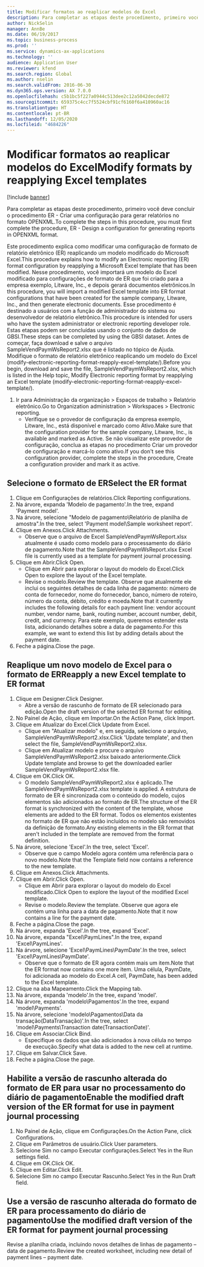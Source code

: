 ```yaml
---
title: Modificar formatos ao reaplicar modelos do Excel
description: Para completar as etapas deste procedimento, primeiro você deve concluir o procedimento ER - Criar uma configuração para gerar relatórios no formato OPENXML.
author: NickSelin
manager: AnnBe
ms.date: 06/19/2017
ms.topic: business-process
ms.prod: ''
ms.service: dynamics-ax-applications
ms.technology: ''
audience: Application User
ms.reviewer: kfend
ms.search.region: Global
ms.author: nselin
ms.search.validFrom: 2016-06-30
ms.dyn365.ops.version: AX 7.0.0
ms.openlocfilehash: c5b1bc5f227a0944c513dee2c12a5042decde872
ms.sourcegitcommit: 659375c4cc7f5524cbf91cf6160f6a410960ac16
ms.translationtype: HT
ms.contentlocale: pt-BR
ms.lasthandoff: 12/05/2020
ms.locfileid: "4684226"
---
```

# <a name="modify-formats-by-reapplying-excel-templates"></a><span data-ttu-id="007ff-103">Modificar formatos ao reaplicar modelos do Excel</span><span class="sxs-lookup"><span data-stu-id="007ff-103">Modify formats by reapplying Excel templates</span></span>

[!include [banner](../../includes/banner.md)]

<span data-ttu-id="007ff-104">Para completar as etapas deste procedimento, primeiro você deve concluir o procedimento ER - Criar uma configuração para gerar relatórios no formato OPENXML.</span><span class="sxs-lookup"><span data-stu-id="007ff-104">To complete the steps in this procedure, you must first complete the procedure, ER - Design a configuration for generating reports in OPENXML format.</span></span>

<span data-ttu-id="007ff-105">Este procedimento explica como modificar uma configuração de formato de relatório eletrônico (ER) reaplicando um modelo modificado do Microsoft Excel.</span><span class="sxs-lookup"><span data-stu-id="007ff-105">This procedure explains how to modify an Electronic reporting (ER) format configuration by reapplying a Microsoft Excel template that has been modified.</span></span> <span data-ttu-id="007ff-106">Nesse procedimento, você importará um modelo do Excel modificado para configurações de formato de ER que foi criado para a empresa exemplo, Litware, Inc., e depois gerará documentos eletrônicos.</span><span class="sxs-lookup"><span data-stu-id="007ff-106">In this procedure, you will import a modified Excel template into ER format configurations that have been created for the sample company, Litware, Inc., and then generate electronic documents.</span></span> <span data-ttu-id="007ff-107">Esse procedimento é destinado a usuários com a função de administrador do sistema ou desenvolvedor de relatório eletrônico.</span><span class="sxs-lookup"><span data-stu-id="007ff-107">This procedure is intended for users who have the system administrator or electronic reporting developer role.</span></span> <span data-ttu-id="007ff-108">Estas etapas podem ser concluídas usando o conjunto de dados de GBSI.</span><span class="sxs-lookup"><span data-stu-id="007ff-108">These steps can be completed by using the GBSI dataset.</span></span> <span data-ttu-id="007ff-109">Antes de começar, faça download e salve o arquivo SampleVendPaymWsReport2.xlsx que é listado no tópico de Ajuda. Modifique o formato de relatório eletrônico reaplicando um modelo do Excel (modify-electronic-reporting-format-reapply-excel-template/).</span><span class="sxs-lookup"><span data-stu-id="007ff-109">Before you begin, download and save the file, SampleVendPaymWsReport2.xlsx, which is listed in the Help topic, Modify Electronic reporting format by reapplying an Excel template (modify-electronic-reporting-format-reapply-excel-template/).</span></span>

1. <span data-ttu-id="007ff-110">Ir para Administração da organização > Espaços de trabalho > Relatório eletrônico.</span><span class="sxs-lookup"><span data-stu-id="007ff-110">Go to Organization administration > Workspaces > Electronic reporting.</span></span>
    * <span data-ttu-id="007ff-111">Verifique se o provedor de configuração da empresa exemplo, Litware, Inc., está disponível e marcado como Ativo.</span><span class="sxs-lookup"><span data-stu-id="007ff-111">Make sure that the configuration provider for the sample company, Litware, Inc., is available and marked as Active.</span></span> <span data-ttu-id="007ff-112">Se não visualizar este provedor de configuração, conclua as etapas no procedimento Criar um provedor de configuração e marcá-lo como ativo.</span><span class="sxs-lookup"><span data-stu-id="007ff-112">If you don't see this configuration provider, complete the steps in the procedure, Create a configuration provider and mark it as active.</span></span>  

## <a name="select-the-er-format"></a><span data-ttu-id="007ff-113">Selecione o formato de ER</span><span class="sxs-lookup"><span data-stu-id="007ff-113">Select the ER format</span></span>
1. <span data-ttu-id="007ff-114">Clique em Configurações de relatórios.</span><span class="sxs-lookup"><span data-stu-id="007ff-114">Click Reporting configurations.</span></span>
2. <span data-ttu-id="007ff-115">Na árvore, expanda 'Modelo de pagamento'.</span><span class="sxs-lookup"><span data-stu-id="007ff-115">In the tree, expand 'Payment model'.</span></span>
3. <span data-ttu-id="007ff-116">Na árvore, selecione "Modelo de pagamento\Relatório de planilha de amostra".</span><span class="sxs-lookup"><span data-stu-id="007ff-116">In the tree, select 'Payment model\Sample worksheet report'.</span></span>
4. <span data-ttu-id="007ff-117">Clique em Anexos.</span><span class="sxs-lookup"><span data-stu-id="007ff-117">Click Attachments.</span></span>
    * <span data-ttu-id="007ff-118">Observe que o arquivo de Excel SampleVendPaymWsReport.xlsx atualmente é usado como modelo para o processamento do diário de pagamento.</span><span class="sxs-lookup"><span data-stu-id="007ff-118">Note that the SampleVendPaymWsReport.xlsx Excel file is currently used as a template for payment journal processing.</span></span>   
5. <span data-ttu-id="007ff-119">Clique em Abrir.</span><span class="sxs-lookup"><span data-stu-id="007ff-119">Click Open.</span></span>
    * <span data-ttu-id="007ff-120">Clique em Abrir para explorar o layout do modelo do Excel.</span><span class="sxs-lookup"><span data-stu-id="007ff-120">Click Open to explore the layout of the Excel template.</span></span>  
    * <span data-ttu-id="007ff-121">Revise o modelo.</span><span class="sxs-lookup"><span data-stu-id="007ff-121">Review the template.</span></span> <span data-ttu-id="007ff-122">Observe que atualmente ele inclui os seguintes detalhes de cada linha de pagamento: número de conta de fornecedor, nome do fornecedor, banco, número de roteiro, número da conta, débito, crédito e moeda.</span><span class="sxs-lookup"><span data-stu-id="007ff-122">Note that it currently includes the following details for each payment line: vendor account number, vendor name, bank, routing number, account number, debit, credit, and currency.</span></span> <span data-ttu-id="007ff-123">Para este exemplo, queremos estender esta lista, adicionando detalhes sobre a data de pagamento.</span><span class="sxs-lookup"><span data-stu-id="007ff-123">For this example, we want to extend this list by adding details about the payment date.</span></span>   
6. <span data-ttu-id="007ff-124">Feche a página.</span><span class="sxs-lookup"><span data-stu-id="007ff-124">Close the page.</span></span>

## <a name="reapply-a-new-excel-template-to-er-format"></a><span data-ttu-id="007ff-125">Reaplique um novo modelo de Excel para o formato de ER</span><span class="sxs-lookup"><span data-stu-id="007ff-125">Reapply a new Excel template to ER format</span></span>
1. <span data-ttu-id="007ff-126">Clique em Designer.</span><span class="sxs-lookup"><span data-stu-id="007ff-126">Click Designer.</span></span>
    * <span data-ttu-id="007ff-127">Abre a versão de rascunho de formato de ER selecionado para edição.</span><span class="sxs-lookup"><span data-stu-id="007ff-127">Open the draft version of the selected ER format for editing.</span></span>  
2. <span data-ttu-id="007ff-128">No Painel de Ação, clique em Importar.</span><span class="sxs-lookup"><span data-stu-id="007ff-128">On the Action Pane, click Import.</span></span>
3. <span data-ttu-id="007ff-129">Clique em Atualizar do Excel.</span><span class="sxs-lookup"><span data-stu-id="007ff-129">Click Update from Excel.</span></span>
    * <span data-ttu-id="007ff-130">Clique em "Atualizar modelo" e, em seguida, selecione o arquivo, SampleVendPaymWsReport2.xlsx.</span><span class="sxs-lookup"><span data-stu-id="007ff-130">Click 'Update template', and then select the file, SampleVendPaymWsReport2.xlsx.</span></span>  
    * <span data-ttu-id="007ff-131">Clique em Atualizar modelo e procure o arquivo SampleVendPaymWsReport2.xlsx baixado anteriormente.</span><span class="sxs-lookup"><span data-stu-id="007ff-131">Click Update template and browse to get the downloaded earlier SampleVendPaymWsReport2.xlsx file.</span></span>  
4. <span data-ttu-id="007ff-132">Clique em OK.</span><span class="sxs-lookup"><span data-stu-id="007ff-132">Click OK.</span></span>
    * <span data-ttu-id="007ff-133">O modelo SampleVendPaymWsReport2.xlsx é aplicado.</span><span class="sxs-lookup"><span data-stu-id="007ff-133">The SampleVendPaymWsReport2.xlsx template is applied.</span></span> <span data-ttu-id="007ff-134">A estrutura de formato de ER é sincronizada com o conteúdo do modelo, cujos elementos são adicionados ao formato de ER.</span><span class="sxs-lookup"><span data-stu-id="007ff-134">The structure of the ER format is synchronized with the content of the template, whose elements are added to the ER format.</span></span> <span data-ttu-id="007ff-135">Todos os elementos existentes no formato de ER que não estão incluídos no modelo são removidos da definição de formato.</span><span class="sxs-lookup"><span data-stu-id="007ff-135">Any existing elements in the ER format that aren't included in the template are removed from the format definition.</span></span>  
5. <span data-ttu-id="007ff-136">Na árvore, selecione 'Excel'.</span><span class="sxs-lookup"><span data-stu-id="007ff-136">In the tree, select 'Excel'.</span></span>
    * <span data-ttu-id="007ff-137">Observe que o campo Modelo agora contém uma referência para o novo modelo.</span><span class="sxs-lookup"><span data-stu-id="007ff-137">Note that the Template field now contains a reference to the new template.</span></span>   
6. <span data-ttu-id="007ff-138">Clique em Anexos.</span><span class="sxs-lookup"><span data-stu-id="007ff-138">Click Attachments.</span></span>
7. <span data-ttu-id="007ff-139">Clique em Abrir.</span><span class="sxs-lookup"><span data-stu-id="007ff-139">Click Open.</span></span>
    * <span data-ttu-id="007ff-140">Clique em Abrir para explorar o layout do modelo do Excel modificado.</span><span class="sxs-lookup"><span data-stu-id="007ff-140">Click Open to explore the layout of the modified Excel template.</span></span>  
    * <span data-ttu-id="007ff-141">Revise o modelo.</span><span class="sxs-lookup"><span data-stu-id="007ff-141">Review the template.</span></span> <span data-ttu-id="007ff-142">Observe que agora ele contém uma linha para a data de pagamento.</span><span class="sxs-lookup"><span data-stu-id="007ff-142">Note that it now contains a line for the payment date.</span></span>   
8. <span data-ttu-id="007ff-143">Feche a página.</span><span class="sxs-lookup"><span data-stu-id="007ff-143">Close the page.</span></span>
9. <span data-ttu-id="007ff-144">Na árvore, expanda 'Excel'.</span><span class="sxs-lookup"><span data-stu-id="007ff-144">In the tree, expand 'Excel'.</span></span>
10. <span data-ttu-id="007ff-145">Na árvore, expanda "Excel\PaymLines".</span><span class="sxs-lookup"><span data-stu-id="007ff-145">In the tree, expand 'Excel\PaymLines'.</span></span>
11. <span data-ttu-id="007ff-146">Na árvore, selecione 'Excel\PaymLines\PaymDate'.</span><span class="sxs-lookup"><span data-stu-id="007ff-146">In the tree, select 'Excel\PaymLines\PaymDate'.</span></span>
    * <span data-ttu-id="007ff-147">Observe que o formato de ER agora contém mais um item.</span><span class="sxs-lookup"><span data-stu-id="007ff-147">Note that the ER format now contains one more item.</span></span> <span data-ttu-id="007ff-148">Uma célula, PaymDate, foi adicionada ao modelo do Excel.</span><span class="sxs-lookup"><span data-stu-id="007ff-148">A cell, PaymDate, has been added to the Excel template.</span></span>  
12. <span data-ttu-id="007ff-149">Clique na aba Mapeamento.</span><span class="sxs-lookup"><span data-stu-id="007ff-149">Click the Mapping tab.</span></span>
13. <span data-ttu-id="007ff-150">Na árvore, expanda 'modelo'.</span><span class="sxs-lookup"><span data-stu-id="007ff-150">In the tree, expand 'model'.</span></span>
14. <span data-ttu-id="007ff-151">Na árvore, expanda 'modelo\Pagamentos'.</span><span class="sxs-lookup"><span data-stu-id="007ff-151">In the tree, expand 'model\Payments'.</span></span>
15. <span data-ttu-id="007ff-152">Na árvore, selecione 'modelo\Pagamentos\Data da transação(DataTransação)'.</span><span class="sxs-lookup"><span data-stu-id="007ff-152">In the tree, select 'model\Payments\Transaction date(TransactionDate)'.</span></span>
16. <span data-ttu-id="007ff-153">Clique em Associar.</span><span class="sxs-lookup"><span data-stu-id="007ff-153">Click Bind.</span></span>
    * <span data-ttu-id="007ff-154">Especifique os dados que são adicionados à nova célula no tempo de execução.</span><span class="sxs-lookup"><span data-stu-id="007ff-154">Specify what data is added to the new cell at runtime.</span></span>  
17. <span data-ttu-id="007ff-155">Clique em Salvar.</span><span class="sxs-lookup"><span data-stu-id="007ff-155">Click Save.</span></span>
18. <span data-ttu-id="007ff-156">Feche a página.</span><span class="sxs-lookup"><span data-stu-id="007ff-156">Close the page.</span></span>

## <a name="enable-the-modified-draft-version-of-the-er-format-for-use-in-payment-journal-processing"></a><span data-ttu-id="007ff-157">Habilite a versão de rascunho alterada do formato de ER para usar no processamento do diário de pagamento</span><span class="sxs-lookup"><span data-stu-id="007ff-157">Enable the modified draft version of the ER format for use in payment journal processing</span></span>
1. <span data-ttu-id="007ff-158">No Painel de Ação, clique em Configurações.</span><span class="sxs-lookup"><span data-stu-id="007ff-158">On the Action Pane, click Configurations.</span></span>
2. <span data-ttu-id="007ff-159">Clique em Parâmetros de usuário.</span><span class="sxs-lookup"><span data-stu-id="007ff-159">Click User parameters.</span></span>
3. <span data-ttu-id="007ff-160">Selecione Sim no campo Executar configurações.</span><span class="sxs-lookup"><span data-stu-id="007ff-160">Select Yes in the Run settings field.</span></span>
4. <span data-ttu-id="007ff-161">Clique em OK.</span><span class="sxs-lookup"><span data-stu-id="007ff-161">Click OK.</span></span>
5. <span data-ttu-id="007ff-162">Clique em Editar.</span><span class="sxs-lookup"><span data-stu-id="007ff-162">Click Edit.</span></span>
6. <span data-ttu-id="007ff-163">Selecione Sim no campo Executar Rascunho.</span><span class="sxs-lookup"><span data-stu-id="007ff-163">Select Yes in the Run Draft field.</span></span>

## <a name="use-the-modified-draft-version-of-the-er-format-for-payment-journal-processing"></a><span data-ttu-id="007ff-164">Use a versão de rascunho alterada do formato de ER para processamento do diário de pagamento</span><span class="sxs-lookup"><span data-stu-id="007ff-164">Use the modified draft version of the ER format for payment journal processing</span></span>

<span data-ttu-id="007ff-165">Revise a planilha criada, incluindo novos detalhes de linhas de pagamento – data de pagamento.</span><span class="sxs-lookup"><span data-stu-id="007ff-165">Review the created worksheet, including new detail of payment lines – payment date.</span></span>  

